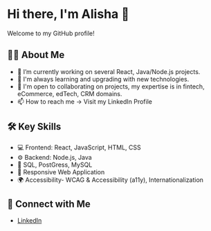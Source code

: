 # Hi there, I'm Alisha 👋

Welcome to my GitHub profile!

## 👩‍💻 About Me
- 🔭 I’m currently working on several React, Java/Node.js projects.
- 🌱 I'm always learning and upgrading with new technologies.
- 🤝 I'm open to collaborating on projects, my expertise is in fintech, eCommerce, edTech, CRM domains.
- 📫 How to reach me -> Visit my LinkedIn Profile

## 🛠 Key Skills
- 💻 Frontend: React, JavaScript, HTML, CSS
- ⚙️ Backend: Node.js, Java
- 💾 SQL, PostGress, MySQL
- 📱  Responsive Web Application
- 🌍 Accessibility- WCAG & Accessibility (a11y), Internationalization

## 🔗 Connect with Me
- [LinkedIn](https://www.linkedin.com/in/alisha-gogna-924464128)
